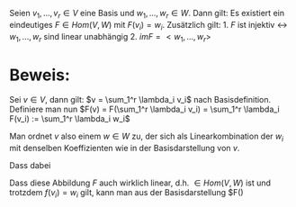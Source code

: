 Seien $v_1, ..., v_r \in V$ eine Basis und $w_1, ..., w_r \in W$. Dann gilt: Es existiert ein eindeutiges $F \in Hom(V, W)$ mit $F(v_i) = w_i$. Zusätzlich gilt:
	1. $F$ ist injektiv <-> $w_1, ..., w_r$ sind linear unabhängig
	2. $im F = <w_1, ..., w_r>$ 

# Beweis:
Sei $v \in V$, dann gilt: $v = \sum_1^r \lambda_i v_i$ nach Basisdefinition.
Definiere man nun $F(v) = F(\sum_1^r \lambda_i v_i) = \sum_1^r \lambda_i F(v_i) := \sum_1^r \lambda_i w_i$

Man ordnet $v$ also einem $w \in W$ zu, der sich als Linearkombination der $w_i$ mit denselben Koeffizienten wie in der Basisdarstellung von $v$.

Dass dabei 

Dass diese Abbildung $F$ auch wirklich linear, d.h. $\in Hom(V, W)$ ist und trotzdem $f(v_i) = w_i$ gilt, kann man aus der Basisdarstellung $F()
